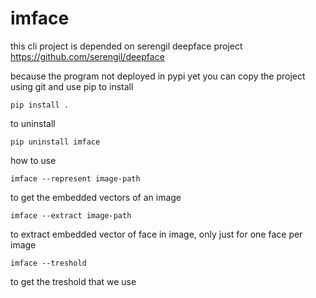 # imface

this cli project is depended on serengil deepface project
https://github.com/serengil/deepface


because the program not deployed in pypi yet you can copy the project using git and use pip to install
```
pip install .
```

to uninstall

```
pip uninstall imface
```

how to use

```
imface --represent image-path
```
to get the embedded vectors of an image

```
imface --extract image-path
```
to extract embedded vector of face in image, only just for one face per image

```
imface --treshold
```
to get the treshold that we use